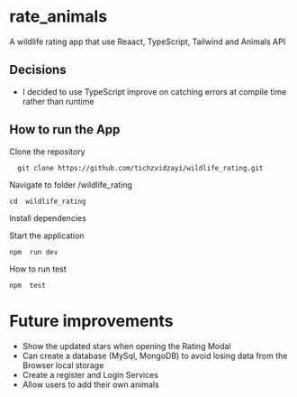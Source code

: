 # rate_animals
A wildlife rating app that use Reaact, TypeScript, Tailwind and Animals API


## Decisions

- I decided to use TypeScript improve on catching errors at compile time rather than runtime

## How to run the App

Clone the repository

```
  git clone https://github.com/tichzvidzayi/wildlife_rating.git
```


Navigate to folder /wildlife_rating

```
cd  wildlife_rating
```


Install dependencies


Start the application
  ```
npm  run dev
```


How to run test

```
npm  test
```


# Future improvements


- Show the updated stars when opening the Rating Modal
- Can create a database (MySql, MongoDB) to avoid losing data from the Browser local storage
- Create a register and Login Services
- Allow users to add their own animals
